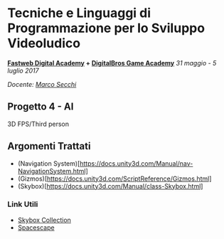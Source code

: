 # Tecniche e Linguaggi di Programmazione per lo Sviluppo Videoludico

**[Fastweb Digital Academy](https://www.fastwebdigital.academy/) + [DigitalBros Game Academy](http://www.dbgameacademy.it/)**
*31 maggio - 5 luglio 2017*

*Docente: [Marco Secchi](http://marcosecchi.it)*

## Progetto 4 - AI

3D FPS/Third person

## Argomenti Trattati

* (Navigation System)[https://docs.unity3d.com/Manual/nav-NavigationSystem.html]
* (Gizmos)[https://docs.unity3d.com/ScriptReference/Gizmos.html]
* (Skybox)[https://docs.unity3d.com/Manual/class-Skybox.html]

### Link Utili

* [Skybox Collection](http://www.custommapmakers.org/skyboxes.php)
* [Spacescape](http://alexcpeterson.com/spacescape/)
